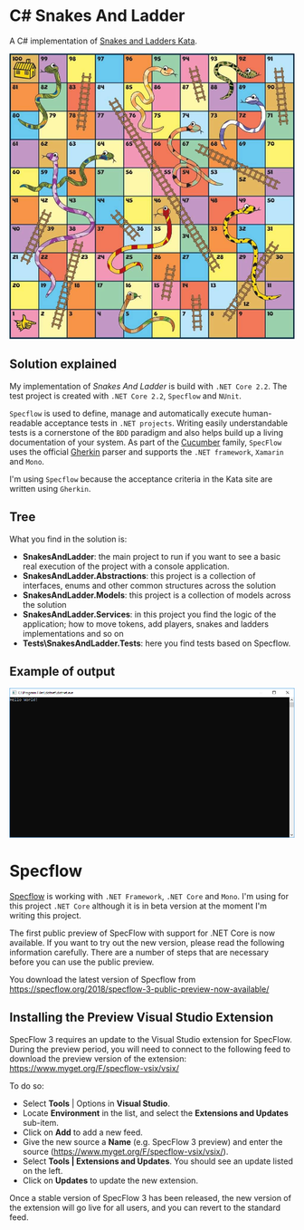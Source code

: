 # C# Snakes And Ladder
A C# implementation of [Snakes and Ladders Kata](https://agilekatas.co.uk/katas/snakesandladders-kata).

![C# Snakes And Ladder](https://github.com/erossini/SnakesAndLadder/blob/FirstUpdate/Documentation/Images/SnakeAndLadderBoard.jpg?raw=true)

## Solution explained
My implementation of _Snakes And Ladder_ is build with `.NET Core 2.2`. The test project is created with `.NET Core 2.2`, `Specflow` and `NUnit`.

`Specflow` is used to define, manage and automatically execute human-readable acceptance tests in `.NET projects`. Writing easily understandable tests is a cornerstone of the `BDD` paradigm and also helps build up a living documentation of your system. As part of the [Cucumber](http://cukes.info/) family, `SpecFlow` uses the official [Gherkin](https://github.com/cucumber/gherkin/wiki) parser and supports the `.NET framework`, `Xamarin` and `Mono`.

I'm using `Specflow` because the acceptance criteria in the Kata site are written using `Gherkin`.

## Tree
What you find in the solution is:

- **SnakesAndLadder**: the main project to run if you want to see a basic real execution of the project with a console application.
- **SnakesAndLadder.Abstractions**: this project is a collection of interfaces, enums and other common structures across the solution
- **SnakesAndLadder.Models**: this project is a collection of models across the solution
- **SnakesAndLadder.Services**: in this project you find the logic of the application; how to move tokens, add players, snakes and ladders implementations and so on
- **Tests\SnakesAndLadder.Tests**: here you find tests based on Specflow.

## Example of output

![C# Snakes And Ladder](https://github.com/erossini/SnakesAndLadder/blob/FirstUpdate/Documentation/Images/SnakeAndLadderOutput.png?raw=true)

# Specflow
[Specflow](https://specflow.org/) is working with `.NET Framework`, `.NET Core` and `Mono`. I'm using for this project `.NET Core` although it is in beta version at the moment I'm writing this project.

The first public preview of SpecFlow with support for .NET Core is now available. If you want to try out the new version, please read the following information carefully. There are a number of steps that are necessary before you can use the public preview.

You download the latest version of Specflow from https://specflow.org/2018/specflow-3-public-preview-now-available/

## Installing the Preview Visual Studio Extension
SpecFlow 3 requires an update to the Visual Studio extension for SpecFlow. During the preview period, you will need to connect to the following feed to download the preview version of the extension: https://www.myget.org/F/specflow-vsix/vsix/

To do so:
- Select **Tools** | Options in **Visual Studio**.
- Locate **Environment** in the list, and select the **Extensions and Updates** sub-item.
- Click on **Add** to add a new feed.
- Give the new source a **Name** (e.g. SpecFlow 3 preview) and enter the source (https://www.myget.org/F/specflow-vsix/vsix/).
- Select **Tools | Extensions and Updates**. You should see an update listed on the left.
- Click on **Updates** to update the new extension.

Once a stable version of SpecFlow 3 has been released, the new version of the extension will go live for all users, and you can revert to the standard feed.